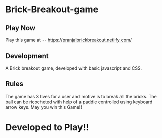 # Brick-Breakout-game
## Play Now
Play this game at -- https://pranjalbrickbreakout.netlify.com/
## Development
A Brick breakout game, developed with basic javascript and CSS. 
## Rules
The game has 3 lives for a user and motive is to break all the bricks. The ball can be ricocheted with help of a paddle controlled using keyboard arrow keys. May you win this Game!! 
# Developed to Play!!
